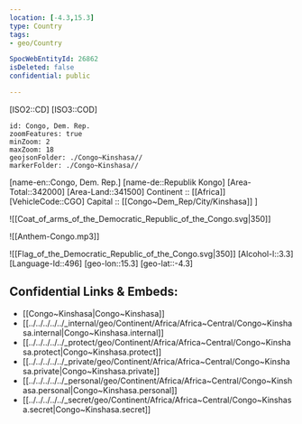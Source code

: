 ```yaml
---
location: [-4.3,15.3] 
type: Country
tags:
- geo/Country

SpocWebEntityId: 26862
isDeleted: false
confidential: public

---
```

[ISO2::CD] 
[ISO3::COD] 
```leaflet
id: Congo, Dem. Rep.
zoomFeatures: true 
minZoom: 2 
maxZoom: 18
geojsonFolder: ./Congo~Kinshasa//
markerFolder: ./Congo~Kinshasa//
```

[name-en::Congo, Dem. Rep.] 
[name-de::Republik Kongo] 
[Area-Total::342000] 
[Area-Land::341500] 
Continent :: [[Africa]]  
[VehicleCode::CGO] 
Capital ::  [[Congo~Dem_Rep/City/Kinshasa]] ] 

![[Coat_of_arms_of_the_Democratic_Republic_of_the_Congo.svg|350]] 

![[Anthem-Congo.mp3]] 

![[Flag_of_the_Democratic_Republic_of_the_Congo.svg|350]] 
[Alcohol-l::3.3] 
[Language-Id::496] 
[geo-lon::15.3] 
[geo-lat::-4.3] 



## Confidential Links & Embeds: 
- [[Congo~Kinshasa|Congo~Kinshasa]] 
- [[../../../../../_internal/geo/Continent/Africa/Africa~Central/Congo~Kinshasa.internal|Congo~Kinshasa.internal]] 
- [[../../../../../_protect/geo/Continent/Africa/Africa~Central/Congo~Kinshasa.protect|Congo~Kinshasa.protect]] 
- [[../../../../../_private/geo/Continent/Africa/Africa~Central/Congo~Kinshasa.private|Congo~Kinshasa.private]] 
- [[../../../../../_personal/geo/Continent/Africa/Africa~Central/Congo~Kinshasa.personal|Congo~Kinshasa.personal]] 
- [[../../../../../_secret/geo/Continent/Africa/Africa~Central/Congo~Kinshasa.secret|Congo~Kinshasa.secret]] 

